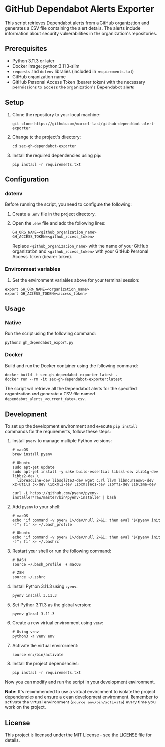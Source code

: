 # GitHub Dependabot Alerts Exporter

This script retrieves Dependabot alerts from a GitHub organization and generates a CSV file containing the alert details. The alerts include information about security vulnerabilities in the organization's repositories.

## Prerequisites

- Python 3.11.3 or later
- Docker Image: python:3.11.3-slim
- `requests` and `dotenv` libraries (included in `requirements.txt`)
- GitHub organization name
- GitHub Personal Access Token (bearer token) with the necessary permissions to access the organization's Dependabot alerts

## Setup

1. Clone the repository to your local machine:

   ```shell
   git clone https://github.com/marcel-last/github-dependabot-alert-exporter
   ```

2. Change to the project's directory:

   ```shell
   cd sec-gh-dependabot-exporter
   ```

3. Install the required dependencies using pip:

   ```shell
   pip install -r requirements.txt
   ```

## Configuration

### dotenv

Before running the script, you need to configure the following:

1. Create a `.env` file in the project directory.

2. Open the `.env` file and add the following lines:

   ```dotenv
   GH_ORG_NAME=<github_organization_name>
   GH_ACCESS_TOKEN=<github_access_token>
   ```

   Replace `<github_organization_name>` with the name of your GitHub organization and `<github_access_token>` with your GitHub Personal Access Token (bearer token).

### Environment variables

1. Set the environment variables above for your terminal session:

```shell
export GH_ORG_NAME=<organization_name>
export GH_ACCESS_TOKEN=<access_token>
```

## Usage
### Native
Run the script using the following command:

```shell
python3 gh_dependabot_export.py
```

### Docker
Build and run the Docker container using the following command:
```shell
docker build -t sec-gh-dependabot-exporter:latest .
docker run --rm -it sec-gh-dependabot-exporter:latest
```

The script will retrieve all the Dependabot alerts for the specified organization and generate a CSV file named `dependabot_alerts_<current_date>.csv`.

## Development

To set up the development environment and execute `pip install` commands for the requirements, follow these steps:

1. Install `pyenv` to manage multiple Python versions:

   ```shell
   # macOS
   brew install pyenv

   # Ubuntu
   sudo apt-get update
   sudo apt-get install -y make build-essential libssl-dev zlib1g-dev libbz2-dev \
     libreadline-dev libsqlite3-dev wget curl llvm libncursesw5-dev xz-utils tk-dev libxml2-dev libxmlsec1-dev libffi-dev liblzma-dev

   curl -L https://github.com/pyenv/pyenv-installer/raw/master/bin/pyenv-installer | bash
   ```

2. Add `pyenv` to your shell:

   ```shell
   # macOS
   echo 'if command -v pyenv 1>/dev/null 2>&1; then eval "$(pyenv init -)"; fi' >> ~/.bash_profile

   # Ubuntu
   echo 'if command -v pyenv 1>/dev/null 2>&1; then eval "$(pyenv init -)"; fi' >> ~/.bashrc
   ```

3. Restart your shell or run the following command:

   ```shell
   # BASH
   source ~/.bash_profile  # macOS

   # ZSH
   source ~/.zshrc
   ```

4. Install Python 3.11.3 using `pyenv`:

   ```shell
   pyenv install 3.11.3
   ```

5. Set Python 3.11.3 as the global version:
   ```shell
   pyenv global 3.11.3
   ```

6. Create a new virtual environment using `venv`:

   ```shell
   # Using venv
   python3 -m venv env
   ```

7. Activate the virtual environment:

   ```shell
   source env/bin/activate
   ```

8. Install the project dependencies:

   ```shell
   pip install -r requirements.txt
   ```

Now you can modify and run the script in your development environment.

**Note:** It's recommended to use a virtual environment to isolate the project dependencies and ensure a clean development environment. Remember to activate the virtual environment (`source env/bin/activate`) every time you work on the project.

## License

This project is licensed under the MIT License - see the [LICENSE](LICENSE) file for details.
